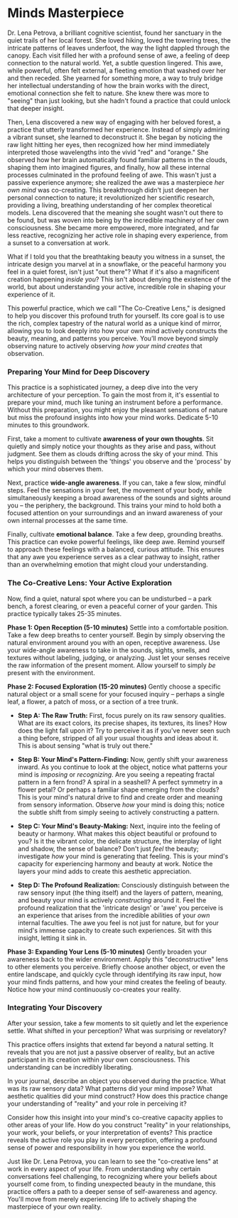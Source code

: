 # Minds Masterpiece

Dr. Lena Petrova, a brilliant cognitive scientist, found her sanctuary in the quiet trails of her local forest. She loved hiking, loved the towering trees, the intricate patterns of leaves underfoot, the way the light dappled through the canopy. Each visit filled her with a profound sense of awe, a feeling of deep connection to the natural world. Yet, a subtle question lingered. This awe, while powerful, often felt external, a fleeting emotion that washed over her and then receded. She yearned for something more, a way to truly bridge her intellectual understanding of how the brain works with the direct, emotional connection she felt to nature. She knew there was more to "seeing" than just looking, but she hadn't found a practice that could unlock that deeper insight.

Then, Lena discovered a new way of engaging with her beloved forest, a practice that utterly transformed her experience. Instead of simply admiring a vibrant sunset, she learned to deconstruct it. She began by noticing the raw light hitting her eyes, then recognized how her mind immediately interpreted those wavelengths into the vivid "red" and "orange." She observed how her brain automatically found familiar patterns in the clouds, shaping them into imagined figures, and finally, how all these internal processes culminated in the profound feeling of awe. This wasn't just a passive experience anymore; she realized the awe was a masterpiece *her own mind* was co-creating. This breakthrough didn't just deepen her personal connection to nature; it revolutionized her scientific research, providing a living, breathing understanding of her complex theoretical models. Lena discovered that the meaning she sought wasn't out there to be found, but was woven into being by the incredible machinery of her own consciousness. She became more empowered, more integrated, and far less reactive, recognizing her active role in shaping every experience, from a sunset to a conversation at work.

What if I told you that the breathtaking beauty you witness in a sunset, the intricate design you marvel at in a snowflake, or the peaceful harmony you feel in a quiet forest, isn't just "out there"? What if it's also a magnificent creation happening *inside you*? This isn't about denying the existence of the world, but about understanding your active, incredible role in shaping your experience of it.

This powerful practice, which we call "The Co-Creative Lens," is designed to help you discover this profound truth for yourself. Its core goal is to use the rich, complex tapestry of the natural world as a unique kind of mirror, allowing you to look deeply into how your own mind actively constructs the beauty, meaning, and patterns you perceive. You’ll move beyond simply observing nature to actively observing *how your mind creates* that observation.

### Preparing Your Mind for Deep Discovery

This practice is a sophisticated journey, a deep dive into the very architecture of your perception. To gain the most from it, it's essential to prepare your mind, much like tuning an instrument before a performance. Without this preparation, you might enjoy the pleasant sensations of nature but miss the profound insights into how your mind works. Dedicate 5-10 minutes to this groundwork.

First, take a moment to cultivate **awareness of your own thoughts**. Sit quietly and simply notice your thoughts as they arise and pass, without judgment. See them as clouds drifting across the sky of your mind. This helps you distinguish between the 'things' you observe and the 'process' by which your mind observes them.

Next, practice **wide-angle awareness**. If you can, take a few slow, mindful steps. Feel the sensations in your feet, the movement of your body, while simultaneously keeping a broad awareness of the sounds and sights around you – the periphery, the background. This trains your mind to hold both a focused attention on your surroundings and an inward awareness of your own internal processes at the same time.

Finally, cultivate **emotional balance**. Take a few deep, grounding breaths. This practice can evoke powerful feelings, like deep awe. Remind yourself to approach these feelings with a balanced, curious attitude. This ensures that any awe you experience serves as a clear pathway to insight, rather than an overwhelming emotion that might cloud your understanding.

### The Co-Creative Lens: Your Active Exploration

Now, find a quiet, natural spot where you can be undisturbed – a park bench, a forest clearing, or even a peaceful corner of your garden. This practice typically takes 25-35 minutes.

**Phase 1: Open Reception (5-10 minutes)**
Settle into a comfortable position. Take a few deep breaths to center yourself. Begin by simply observing the natural environment around you with an open, receptive awareness. Use your wide-angle awareness to take in the sounds, sights, smells, and textures without labeling, judging, or analyzing. Just let your senses receive the raw information of the present moment. Allow yourself to simply *be* present with the environment.

**Phase 2: Focused Exploration (15-20 minutes)**
Gently choose a specific natural object or a small scene for your focused inquiry – perhaps a single leaf, a flower, a patch of moss, or a section of a tree trunk.

*   **Step A: The Raw Truth:** First, focus purely on its raw sensory qualities. What are its exact colors, its precise shapes, its textures, its lines? How does the light fall upon it? Try to perceive it as if you've never seen such a thing before, stripped of all your usual thoughts and ideas about it. This is about sensing "what is truly out there."

*   **Step B: Your Mind's Pattern-Finding:** Now, gently shift your awareness inward. As you continue to look at the object, notice what patterns your mind is *imposing* or *recognizing*. Are you seeing a repeating fractal pattern in a fern frond? A spiral in a seashell? A perfect symmetry in a flower petal? Or perhaps a familiar shape emerging from the clouds? This is your mind's natural drive to find and create order and meaning from sensory information. Observe *how* your mind is doing this; notice the subtle shift from simply seeing to actively constructing a pattern.

*   **Step C: Your Mind's Beauty-Making:** Next, inquire into the feeling of beauty or harmony. What makes this object beautiful or profound to you? Is it the vibrant color, the delicate structure, the interplay of light and shadow, the sense of balance? Don't just *feel* the beauty; investigate *how* your mind is generating that feeling. This is your mind's capacity for experiencing harmony and beauty at work. Notice the layers your mind adds to create this aesthetic appreciation.

*   **Step D: The Profound Realization:** Consciously distinguish between the raw sensory input (the thing itself) and the layers of pattern, meaning, and beauty your mind is actively *constructing* around it. Feel the profound realization that the 'intricate design' or 'awe' you perceive is an experience that arises from the incredible abilities of your *own* internal faculties. The awe you feel is not just for nature, but for your mind's immense capacity to create such experiences. Sit with this insight, letting it sink in.

**Phase 3: Expanding Your Lens (5-10 minutes)**
Gently broaden your awareness back to the wider environment. Apply this "deconstructive" lens to other elements you perceive. Briefly choose another object, or even the entire landscape, and quickly cycle through identifying its raw input, how your mind finds patterns, and how your mind creates the feeling of beauty. Notice how your mind continuously co-creates your reality.

### Integrating Your Discovery

After your session, take a few moments to sit quietly and let the experience settle. What shifted in your perception? What was surprising or revelatory?

This practice offers insights that extend far beyond a natural setting. It reveals that you are not just a passive observer of reality, but an active participant in its creation within your own consciousness. This understanding can be incredibly liberating.

In your journal, describe an object you observed during the practice. What was its raw sensory data? What patterns did your mind impose? What aesthetic qualities did your mind construct? How does this practice change your understanding of "reality" and your role in perceiving it?

Consider how this insight into your mind's co-creative capacity applies to other areas of your life. How do you construct "reality" in your relationships, your work, your beliefs, or your interpretation of events? This practice reveals the active role you play in every perception, offering a profound sense of power and responsibility in how you experience the world.

Just like Dr. Lena Petrova, you can learn to see the "co-creative lens" at work in every aspect of your life. From understanding why certain conversations feel challenging, to recognizing where your beliefs about yourself come from, to finding unexpected beauty in the mundane, this practice offers a path to a deeper sense of self-awareness and agency. You'll move from merely experiencing life to actively shaping the masterpiece of your own reality.